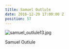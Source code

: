 ```yaml
---
title: Samuel Outlule
date: 2016-12-29 17:00:00 Z
position: 57
---
```


![samuel_outlule13.jpg](/uploads/samuel_outlule13.jpg)

Samuel Outlule